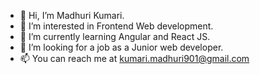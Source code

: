 - 👋 Hi, I’m Madhuri Kumari.
- 💞️ I’m interested in Frontend Web development.
- 🌱 I’m currently learning Angular and React JS. 
- 👀 I’m looking for a job as a Junior web developer.
- 📫 You can reach me at kumari.madhuri901@gmail.com

<!---
kumari-madhuri/kumari-madhuri is a ✨ special ✨ repository because its `README.md` (this file) appears on your GitHub profile.
You can click the Preview link to take a look at your changes.
--->
